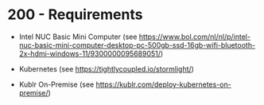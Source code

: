 # 200 - Requirements

- Intel NUC Basic Mini Computer (see https://www.bol.com/nl/nl/p/intel-nuc-basic-mini-computer-desktop-pc-500gb-ssd-16gb-wifi-bluetooth-2x-hdmi-windows-11/9300000095689051/)

- Kubernetes (see https://tightlycoupled.io/stormlight/)

- Kublr On-Premise (see https://kublr.com/deploy-kubernetes-on-premise/)
